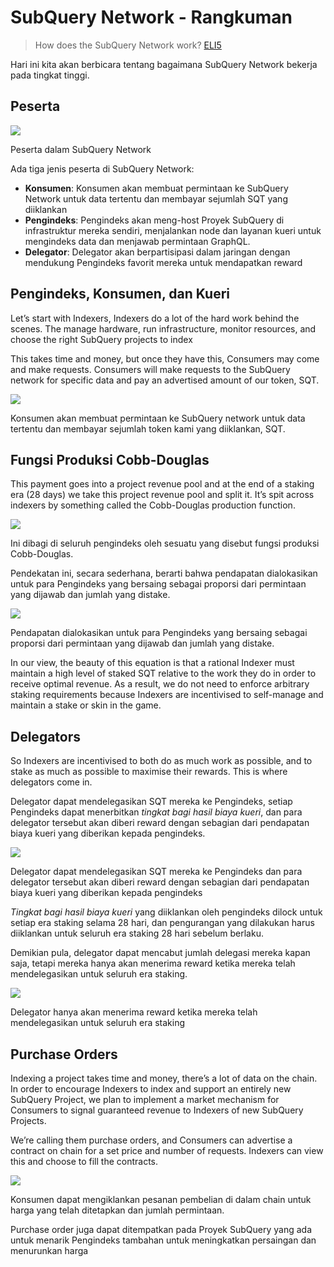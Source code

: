 # SubQuery Network - Rangkuman

> How does the SubQuery Network work? [ELI5](https://www.dictionary.com/e/slang/eli5/#:~:text=ELI5%20stands%20for%20the%20phrase,naive%20understanding%20of%20the%20issue.)

Hari ini kita akan berbicara tentang bagaimana SubQuery Network bekerja pada tingkat tinggi.

## Peserta


![](https://miro.medium.com/max/1400/1*9993cakplwupZC5tbUv3vA.png)

Peserta dalam SubQuery Network

Ada tiga jenis peserta di SubQuery Network:

-   **Konsumen**: Konsumen akan membuat permintaan ke SubQuery Network untuk data tertentu dan membayar sejumlah SQT yang diiklankan
-   **Pengindeks**: Pengindeks akan meng-host Proyek SubQuery di infrastruktur mereka sendiri, menjalankan node dan layanan kueri untuk mengindeks data dan menjawab permintaan GraphQL.
-   **Delegator**: Delegator akan berpartisipasi dalam jaringan dengan mendukung Pengindeks favorit mereka untuk mendapatkan reward

## Pengindeks, Konsumen, dan Kueri

Let’s start with Indexers, Indexers do a lot of the hard work behind the scenes. The manage hardware, run infrastructure, monitor resources, and choose the right SubQuery projects to index

This takes time and money, but once they have this, Consumers may come and make requests. Consumers will make requests to the SubQuery network for specific data and pay an advertised amount of our token, SQT.

![](https://miro.medium.com/max/1400/1*dKLkzSc2uXYaPW_IXUxstQ.png)

Konsumen akan membuat permintaan ke SubQuery network untuk data tertentu dan membayar sejumlah token kami yang diiklankan, SQT.

## Fungsi Produksi Cobb-Douglas

This payment goes into a project revenue pool and at the end of a staking era (28 days) we take this project revenue pool and split it. It’s spit across indexers by something called the Cobb-Douglas production function.

![](https://miro.medium.com/max/1400/1*E-W7o7cWoclxHb8rXAMdpA.png)

Ini dibagi di seluruh pengindeks oleh sesuatu yang disebut fungsi produksi Cobb-Douglas.

Pendekatan ini, secara sederhana, berarti bahwa pendapatan dialokasikan untuk para Pengindeks yang bersaing sebagai proporsi dari permintaan yang dijawab dan jumlah yang distake.

![](https://miro.medium.com/max/1400/1*VhDu2BGDxd3ob7z9XkoOXA.png)

Pendapatan dialokasikan untuk para Pengindeks yang bersaing sebagai proporsi dari permintaan yang dijawab dan jumlah yang distake.

In our view, the beauty of this equation is that a rational Indexer must maintain a high level of staked SQT relative to the work they do in order to receive optimal revenue. As a result, we do not need to enforce arbitrary staking requirements because Indexers are incentivised to self-manage and maintain a stake or skin in the game.

## Delegators

So Indexers are incentivised to both do as much work as possible, and to stake as much as possible to maximise their rewards. This is where delegators come in.

Delegator dapat mendelegasikan SQT mereka ke Pengindeks, setiap Pengindeks dapat menerbitkan _tingkat bagi hasil biaya kueri_, dan para delegator tersebut akan diberi reward dengan sebagian dari pendapatan biaya kueri yang diberikan kepada pengindeks.

![](https://miro.medium.com/max/1400/1*YoN7PV7h3a2nAFN-ODqILg.png)

Delegator dapat mendelegasikan SQT mereka ke Pengindeks dan para delegator tersebut akan diberi reward dengan sebagian dari pendapatan biaya kueri yang diberikan kepada pengindeks

_Tingkat bagi hasil biaya kueri_ yang diiklankan oleh pengindeks dilock untuk setiap era staking selama 28 hari, dan pengurangan yang dilakukan harus diiklankan untuk seluruh era staking 28 hari sebelum berlaku.

Demikian pula, delegator dapat mencabut jumlah delegasi mereka kapan saja, tetapi mereka hanya akan menerima reward ketika mereka telah mendelegasikan untuk seluruh era staking.

![](https://miro.medium.com/max/1400/0*we0k4A07pbj86COZ)

Delegator hanya akan menerima reward ketika mereka telah mendelegasikan untuk seluruh era staking

## Purchase Orders

Indexing a project takes time and money, there’s a lot of data on the chain. In order to encourage Indexers to index and support an entirely new SubQuery Project, we plan to implement a market mechanism for Consumers to signal guaranteed revenue to Indexers of new SubQuery Projects.

We’re calling them purchase orders, and Consumers can advertise a contract on chain for a set price and number of requests. Indexers can view this and choose to fill the contracts.

![](https://miro.medium.com/max/1400/1*IPtaZlt24E7h9bKNZWdSCw.png)

Konsumen dapat mengiklankan pesanan pembelian di dalam chain untuk harga yang telah ditetapkan dan jumlah permintaan.

Purchase order juga dapat ditempatkan pada Proyek SubQuery yang ada untuk menarik Pengindeks tambahan untuk meningkatkan persaingan dan menurunkan harga